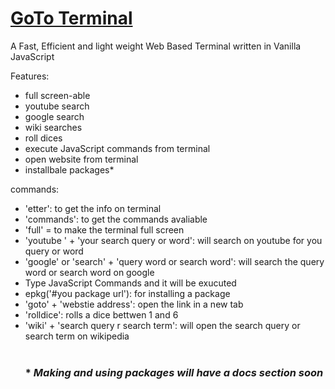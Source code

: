 # [GoTo Terminal](https://imagineeeinc.github.io/EtchTerm/app/)

A Fast, Efficient and light weight Web Based Terminal written in Vanilla JavaScript

Features: 
- full screen-able
- youtube search
- google search
- wiki searches
- roll dices
- execute JavaScript commands from terminal
- open website from terminal
- installbale packages*

commands:
<ul>
  <li>'etter': to get the info on terminal</li>
  <li>'commands': to get the commands avaliable</li>
  <li>'full' = to make the terminal full screen</li>
  <li>'youtube ' + 'your search query or word': will search on youtube for you query or word</li>
  <li>'google' or 'search' + 'query word or search word': will search the query word or search word on google</li>
  <li>Type JavaScript Commands and it will be exucuted</li>
  <li>epkg('#you package url'): for installing a package</li>
  <li>'goto' + 'webstie address': open the link in a new tab</li>
  <li>'rolldice': rolls a dice bettwen 1 and 6</li>
  <li>'wiki' + 'search query r search term': will open the search query or search term on wikipedia</li>
<br>

### * *Making and using packages will have a docs section soon*
